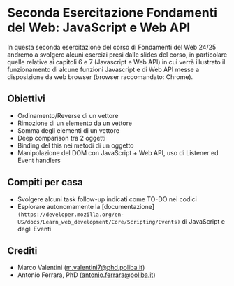 # Seconda Esercitazione Fondamenti del Web: JavaScript e Web API

In questa seconda esercitazione del corso di Fondamenti del Web 24/25 andremo a svolgere alcuni esercizi presi dalle slides del corso, in particolare quelle relative ai capitoli 6 e 7 (Javascript e Web API) in cui verrà illustrato il funzionamento di alcune funzioni Javascript e di Web API messe a disposizione da web browser (browser raccomandato: Chrome). 

## Obiettivi

- Ordinamento/Reverse di un vettore
- Rimozione di un elemento da un vettore
- Somma degli elementi di un vettore
- Deep comparison tra 2 oggetti
- Binding del this nei metodi di un oggetto
- Manipolazione del DOM con JavaScript + Web API, uso di Listener ed Event handlers

## Compiti per casa

- Svolgere alcuni task follow-up indicati come TO-DO nei codici
- Esplorare autonomamente la [documentazione]`(https://developer.mozilla.org/en-US/docs/Learn_web_development/Core/Scripting/Events)` di JavaScript e degli Eventi 

## Crediti

- Marco Valentini (m.valentini7@phd.poliba.it)
- Antonio Ferrara, PhD (antonio.ferrara@poliba.it)

